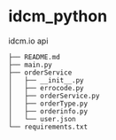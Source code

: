 # idcm_python
idcm.io api

```
├── README.md
├── main.py
├── orderService
│   ├── __init__.py
│   ├── errocode.py
│   ├── orderService.py
│   ├── orderType.py
│   ├── orderinfo.py
│   └── user.json
└── requirements.txt
```

